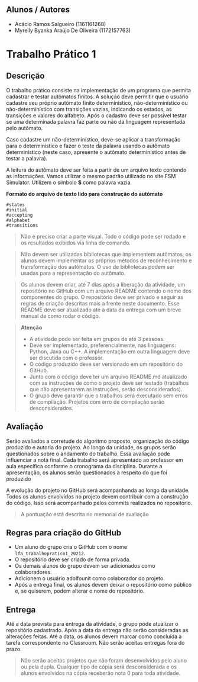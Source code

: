 ## Alunos / Autores
* Acácio Ramos Salgueiro (1161161268)
* Myrelly Byanka Araújo De Oliveira (1172157763)

# Trabalho Prático 1
## Descrição
O trabalho prático consiste na implementação de um programa que permita cadastrar e testar autômatos finitos. A solução deve permitir que o usuário cadastre seu próprio autômato finito determinístico, não-determinístico ou não-determinístico com transições vazias, indicando os estados, as transições e valores do alfabeto. Após o cadastro deve ser possível testar se uma determinada palavra faz parte ou não da linguagem representada pelo autômato.

Caso cadastre um não-determinístico, deve-se aplicar a transformação para o determinístico e fazer o teste da palavra usando o autômato determinístico (neste caso, apresente o autômato determinístico antes de testar a palavra).

A leitura do autômato deve ser feita a partir de um arquivo texto contendo as informações. Vamos utilizar o mesmo padrão utilizado no site FSM Simulator. Utilizem o símbolo **$** como palavra vazia.

**Formato do arquivo de texto lido para construção do autômato**

```
#states
#initial
#accepting
#alphabet
#transitions
```

> Não é preciso criar a parte visual. Todo o código pode ser rodado e os resultados exibidos via linha de comando.

> Não devem ser utilizadas bibliotecas que implementem autômatos, os alunos devem implementar os próprios métodos de reconhecimento e transformação dos autômatos. O uso de bibliotecas podem ser usadas para a representação do autômato.

> Os alunos devem criar, até 7 dias após a liberação da atividade, um repositório no GitHub com um arquivo README contendo o nome dos componentes do grupo. O repositório deve ser privado e seguir as regras de criação descritas mais a frente neste documento. Esse README deve ser atualizado até a data da entrega com um breve manual de como rodar o código.

> **Atenção**
> * A atividade pode ser feita em grupos de até 3 pessoas.
> * Deve ser implementado, preferencialmente, nas linguagens: Python, Java ou C++. A implementação em outra linguagem deve ser discutida com o professor.
> * O código produzido deve ser versionado em um repositório do GitHub.
> * Junto com o código deve ter um arquivo README.md atualizado com as instruções de como o projeto deve ser testado (trabalhos que não apresentarem as instruções, serão desconsiderados).
> * O grupo deve garantir que o trabalhos será executado sem erros de compilação. Projetos com erro de compilação serão desconsiderados.

## Avaliação
Serão avaliados a corretude do algoritmo proposto, organização do código produzido e autoria do projeto. Ao longo da unidade, os grupos serão questionados sobre o andamento do trabalho. Essa avaliação pode influenciar a nota final. Cada trabalho será apresentado ao professor em aula específica conforme o cronograma da disciplina. Durante a apresentação, os alunos serão questionados à respeito do que foi produzido

A evolução do projeto no GitHub será acompanhanda ao longo da unidade. Todos os alunos envolvidos no projeto devem contribuir com a construção do código. Isso será acompanhado pelos commits realizados no repositório.

> A pontuação está descrita no memorial de avaliação

## Regras para criação do GitHub
* Um aluno do grupo cria o GitHub com o nome `lfa_trabalhopratico1_20212`.
* O repositório deve ser criado de forma privada.
* Os demais alunos do grupo devem ser adicionados como colaboradores.
* Adicionem o usuário adolfounit como colaborador do projeto.
* Após a entrega final, os alunos devem deixar o repositório como público e, se quiserem, podem alterar o nome do repositório.
## Entrega
Até a data prevista para entrega da atividade, o grupo pode atualizar o repositório cadastrado. Após a data da entrega não serão consideradas as alterações feitas. Até a data, os alunos devem marcar como concluída a tarefa correspondente no Classroom. Não serão aceitas entregas fora do prazo.

> Não serão aceitos projetos que não foram desenvolvidos pelo aluno ou pela dupla. Qualquer tipo de cópia será desconsiderada e os alunos envolvidos na cópia receberão nota 0 para toda atividade.
